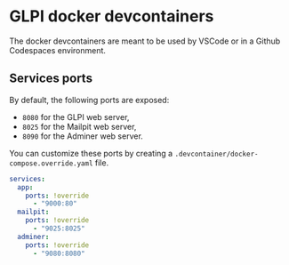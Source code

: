 # GLPI docker devcontainers

The docker devcontainers are meant to be used by VSCode or in a Github Codespaces environment.

## Services ports

By default, the following ports are exposed:
 - `8080` for the GLPI web server,
 - `8025` for the Mailpit web server,
 - `8090` for the Adminer web server.

You can customize these ports by creating a `.devcontainer/docker-compose.override.yaml` file.

```yaml
services:
  app:
    ports: !override
      - "9000:80"
  mailpit:
    ports: !override
      - "9025:8025"
  adminer:
    ports: !override
      - "9080:8080"
```
